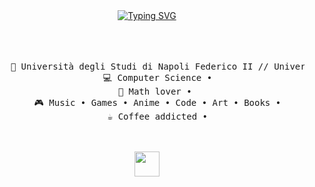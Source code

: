 <div align="center">
<a href="https://git.io/typing-svg"><img src="https://readme-typing-svg.demolab.com?font=Freehand&size=24&pause=1000&random=false&width=435&lines=I'm+Lyca%2C++your+favorite+red-haired+tech+fairy." alt="Typing SVG" /></a>
<br><br>
    <br><br>
<pre>
    💼 Università degli Studi di Napoli Federico II // Università degli Studi di Salerno
    💻 Computer Science •
    📖 Math lover • 
    🎮 Music • Games • Anime • Code • Art • Books •
    ☕ Coffee addicted •
</pre>
<br><br>
<img src="https://raw.githubusercontent.com/innng/innng/master/assets/kyubey.gif" height="40" />
<br><br><br>
